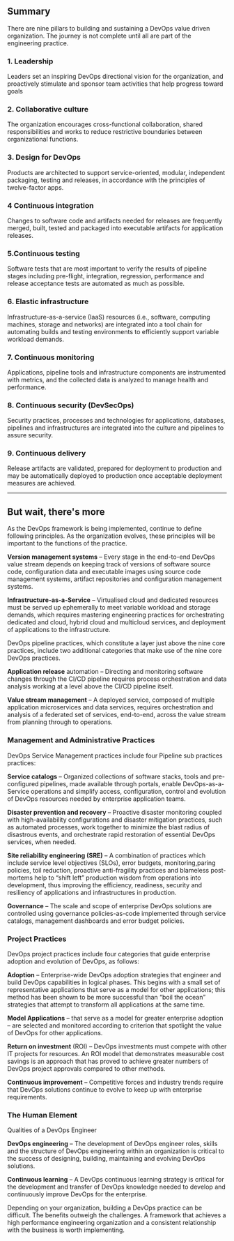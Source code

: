 ## Summary
There are nine pillars to building and sustaining a DevOps value driven organization. The journey is not complete until all are part of the engineering practice. 

### 1. Leadership 
  Leaders set an inspiring DevOps directional vision for the organization, and proactively stimulate and sponsor team activities that help progress toward goals

### 2. Collaborative culture 
  The organization encourages cross-functional collaboration, shared responsibilities and works to reduce restrictive boundaries between organizational functions.

### 3. Design for DevOps
  Products are architected to support service-oriented, modular, independent packaging, testing and releases, in accordance with the principles of twelve-factor apps.

### 4 Continuous integration 
  Changes to software code and artifacts needed for releases are frequently merged, built, tested and packaged into executable artifacts for application releases.

### 5.Continuous testing 
  Software tests that are most important to verify the results of pipeline stages including pre-flight, integration, regression, performance and release acceptance tests are automated as much as possible.

### 6. Elastic infrastructure 
  Infrastructure-as-a-service (IaaS) resources (i.e., software, computing machines, storage and networks) are integrated into a tool chain for automating builds and testing environments to efficiently support variable workload demands.

### 7. Continuous monitoring 
  Applications, pipeline tools and infrastructure components are instrumented with metrics, and the collected data is analyzed to manage health and performance.

### 8. Continuous security (DevSecOps) 
  Security practices, processes and technologies for applications, databases, pipelines and infrastructures are integrated into the culture and pipelines to assure security.

### 9. Continuous delivery 
  Release artifacts are validated, prepared for deployment to production and may be automatically deployed to production once acceptable deployment measures are achieved.
  ____________________________________
  
## But wait, there's more 
  As the DevOps framework is being implemented, continue to define following principles. As the organization evolves, these principles will be important to the functions of the practice. 

  **Version management systems** – Every stage in the end-to-end DevOps value stream depends on keeping track of versions of software source code, configuration data and executable images using source code management systems, artifact repositories and configuration management systems.

  **Infrastructure-as-a-Service** – Virtualised cloud and dedicated resources must be served up ephemerally to meet variable workload and storage demands, which requires mastering engineering practices for orchestrating dedicated and cloud, hybrid cloud and multicloud services, and deployment of applications to the infrastructure.

  DevOps pipeline practices, which constitute a layer just above the nine core practices, include two additional categories that make use of the nine core DevOps practices.

  **Application release** automation – Directing and monitoring software changes through the CI/CD pipeline requires process orchestration and data analysis working at a level above the CI/CD pipeline itself.

  **Value stream management** – A deployed service, composed of multiple application microservices and data services, requires orchestration and analysis of a federated set of services, end-to-end, across the value stream from planning through to operations.

### Management and Administrative Practices
  DevOps Service Management practices include four Pipeline sub practices practices:

  **Service catalogs** – Organized collections of software stacks, tools and pre-configured pipelines, made available through portals, enable DevOps-as-a-Service operations and simplify access, configuration, control and evolution of DevOps resources needed by enterprise application teams.

  **Disaster prevention and recovery** – Proactive disaster monitoring coupled with high-availability configurations and disaster mitigation practices, such as automated processes, work together to minimize the blast radius of disastrous events, and orchestrate rapid restoration of essential DevOps services, when needed.

  **Site reliability engineering (SRE)** – A combination of practices which include service level objectives (SLOs), error
  budgets, monitoring,paring policies, toil reduction, proactive anti-fragility practices and blameless post-mortems help to “shift left” production wisdom from operations into development, thus improving the efficiency, readiness, security and resiliency of applications and infrastructures in production.

  **Governance** – The scale and scope of enterprise DevOps solutions are controlled using governance policies-as-code implemented through service catalogs, management dashboards and error budget policies.

### Project Practices
  DevOps project practices include four categories that guide enterprise adoption and evolution of DevOps, as follows:

  **Adoption** – Enterprise-wide DevOps adoption strategies that engineer and build DevOps capabilities in logical phases. This begins with a small set of representative applications that serve as a model for other applications; this method has been shown to be more successful than “boil the ocean” strategies that attempt to transform all applications at the same time.

  **Model Applications** – that serve as a model for greater enterprise adoption – are selected and monitored according to criterion that spotlight the value of DevOps for other applications.

  **Return on investment** (ROI) – DevOps investments must compete with other IT projects for resources. An ROI model that demonstrates measurable cost savings is an approach that has proved to achieve greater numbers of DevOps project approvals compared to other methods.

  **Continuous improvement** – Competitive forces and industry trends require that DevOps solutions continue to evolve to keep up with enterprise requirements.

### The Human Element
  Qualities of a DevOps Engineer

  **DevOps engineering** – The development of DevOps engineer roles, skills and the structure of DevOps engineering within an organization is critical to the success of designing, building, maintaining and evolving DevOps solutions.

  **Continuous learning** – A DevOps continuous learning strategy is critical for the development and transfer of DevOps knowledge needed to develop and continuously improve DevOps for the enterprise.

  Depending on your organization, building a DevOps practice can be difficult. The benefits outweigh the challenges. A framework
  that achieves a high performance engineering organization and a consistent relationship with the business is worth implementing.
  

